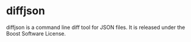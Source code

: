 diffjson
========

diffjson is a command line diff tool for JSON files. It is released under the Boost Software License.

